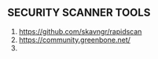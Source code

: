 SECURITY SCANNER TOOLS
---

1. https://github.com/skavngr/rapidscan
2. https://community.greenbone.net/
3. 
